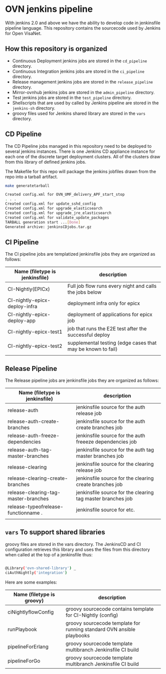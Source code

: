 # OVN jenkins pipeline

With jenkins 2.0 and above we have the ability to develop code in jenkinsfile pipeline language.
This repository contains the sourcecode used by Jenkins for Open VisaNet.

## How this repository is organized

- Continuous Deployment jenkins jobs are stored in the `cd_pipeline` directory.
- Continuous Integration jenkins jobs are stored in the `ci_pipeline` directory.
- Release management jenkins jobs are stored in the `release_pipeline` directory.
- Mirror-ovnhub jenkins jobs are stored in the `admin_pipeline` directory.
- Test jenkins jobs are stored in the `test_pipeline` directory.
- Shellscripts that are used by called by Jenkins pipeline are stored in the `jenkins-sh` directory.
- groovy files used for Jenkins shared library are stored in the `vars` directory.


## CD Pipeline

The CD Pipeline jobs managed in this repository need to be deployed to several jenkins instances. There is one Jenkins CD appliance instance for each one of the discrete target deployment clusters. All of the clusters draw from this library of defined jenkins jobs.

The Makefile for this repo will package the jenkins jobfiles drawn from the repo into a tarball artifact.


```bash
make generatetarball

Created config.xml for OVN_UMF_delivery_APF_start_stop
. . .
Created config.xml for update_sshd_config
Created config.xml for upgrade_elasticsearch
Created config.xml for upgrade_jre_elasticsearch
Created config.xml for validate_update_packages
TARBALL generation start ...[Done]
Generated archive: jenkinsCDjobs.tar.gz

```


## CI Pipeline

The CI pipeline jobs are templatized jenkinsfile jobs they are organized as follows:


| Name  (filetype is jenkinsfile)         | description                                                           |
| --------------------------------------- | ----------------------------------------------------------------------|
| CI-Nightly(EPICx)                       | Full job flow runs every night and calls the jobs below               |
| CI-nightly-epicx-deploy-infra           | deployment infra only for epicx                                       |
| CI-nightly-epicx-deploy-app             | deployment of applications for epicx job                              |
| CI-nightly-epicx-test1                  | job that runs the E2E test after the successful deploy                |
| CI-nightly-epicx-test2                  | supplemental testing (edge cases that may be known to fail)           |
|                                         |                                                                       |



## Release Pipeline

The Release pipeline jobs are jenkinsfile jobs they are organized as follows:

| Name  (filetype is jenkinsfile)         | description                                                           |
| --------------------------------------- | ----------------------------------------------------------------------|
| release-auth                            | jenkinsfile source for the auth release job                           |
| release-auth-create-branches            | jenkinsfile source for the auth create branches job                   |
| release-auth-freeze-dependencies        | jenkinsfile source for the auth freeeze dependencies job              |
| release-auth-tag-master-branches        | jenkinsfile source for the auth tag master branches job               |
| release-clearing                        | jenkinsfile source for the clearing release job                       |
| release-clearing-create-branches        | jenkinsfile source for the clearing create branches job               |
| release-clearing-tag-master-branches    | jenkinsfile source for the clearing tag master branches job           |
| release-typeofrelease-functionname .    | jenkinsfile source for etc.                                           |
|                                         |                                                                       |


## `vars` To support shared libraries

groovy files are stored in the vars directory. The JenkinsCD and CI configuration retrieves this library and uses the
files from this directory when called at the top of a jenkinsfile thus:

```bash

@Library('ovn-shared-library') _
ciAuthNightly('integration')

```

Here are some examples:

| Name  (filetype is groovy)              | description                                                           |
| --------------------------------------- | ----------------------------------------------------------------------|
| ciNightlyflowConfig                     | groovy sourcecode contains template for CI-Nightly (config)           |
| runPlaybook                             | groovy sourcecode template for running standard OVN ansible playbooks |
| pipelineForErlang                       | groovy sourcecode template multibranch Jenkinsfile CI build           |
| pipelineForGo                           | groovy sourcecode template multibranch Jenkinsfile CI build           |
